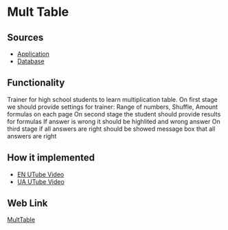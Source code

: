 # Mult Table

## Sources

- [Application](https://github.com/LearnFractal/FractalPlatform/tree/main/FractalPlatform.Examples/Applications/MultTable/MultTableApplication.cs)
- [Database](https://github.com/LearnFractal/FractalPlatform/tree/main/FractalPlatform.Examples/Databases/MultTable)

## Functionality

Trainer for high school students to learn multiplication table.
On first stage we should provide settings for trainer: 
   Range of numbers, Shuffle, Amount formulas on each page
On second stage the student should provide results for formulas
   If answer is wrong it should be highlited and wrong answer
On third stage if all answers are right 
   should be showed message box that all answers are right

## How it implemented

- [EN UTube Video](https://fraplat.com/jupiter/UTube?tag=108)
- [UA UTube Video](https://fraplat.com/jupiter/UTube?tag=208)

## Web Link

[MultTable](https://fraplat.com/jupiter/?app=MultTable)

